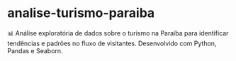 # analise-turismo-paraiba
📊 Análise exploratória de dados sobre o turismo na Paraíba para identificar tendências e padrões no fluxo de visitantes. Desenvolvido com Python, Pandas e Seaborn.

